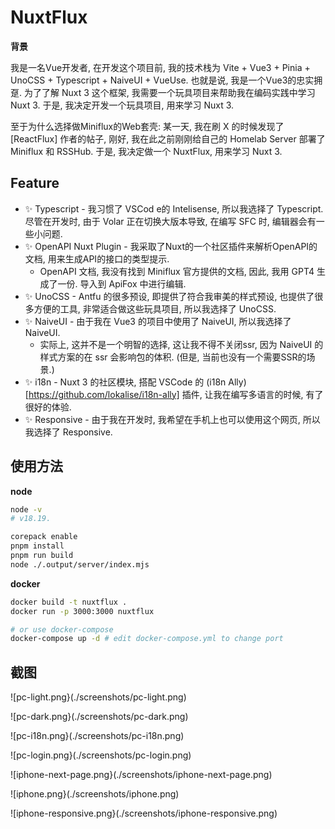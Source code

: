 # NuxtFlux

**背景**

我是一名Vue开发者, 在开发这个项目前, 我的技术栈为 Vite + Vue3 + Pinia + UnoCSS + Typescript + NaiveUI + VueUse. 也就是说, 我是一个Vue3的忠实拥趸. 为了了解 Nuxt 3 这个框架, 我需要一个玩具项目来帮助我在编码实践中学习 Nuxt 3. 于是, 我决定开发一个玩具项目, 用来学习 Nuxt 3.

至于为什么选择做Miniflux的Web套壳: 某一天, 我在刷 X 的时候发现了 [ReactFlux] 作者的帖子, 刚好, 我在此之前刚刚给自己的 Homelab Server 部署了 Miniflux 和 RSSHub. 于是, 我决定做一个 NuxtFlux, 用来学习 Nuxt 3.

## Feature

- ✨ Typescript - 我习惯了 VSCod e的 Intelisense, 所以我选择了 Typescript. 尽管在开发时, 由于 Volar 正在切换大版本导致, 在编写 SFC 时, 编辑器会有一些小问题.
- ✨ OpenAPI Nuxt Plugin - 我采取了Nuxt的一个社区插件来解析OpenAPI的文档, 用来生成API的接口的类型提示.
  - OpenAPI 文档, 我没有找到 Miniflux 官方提供的文档, 因此, 我用 GPT4 生成了一份. 导入到 ApiFox 中进行编辑.
- ✨ UnoCSS - Antfu 的很多预设, 即提供了符合我审美的样式预设, 也提供了很多方便的工具, 非常适合做这些玩具项目, 所以我选择了 UnoCSS.
- ✨ NaiveUI - 由于我在 Vue3 的项目中使用了 NaiveUI, 所以我选择了 NaiveUI.
  - 实际上, 这并不是一个明智的选择, 这让我不得不关闭ssr, 因为 NaiveUI 的样式方案的在 ssr 会影响包的体积. (但是, 当前也没有一个需要SSR的场景.)
- ✨ i18n - Nuxt 3 的社区模块, 搭配 VSCode 的 (i18n Ally)[https://github.com/lokalise/i18n-ally] 插件, 让我在编写多语言的时候, 有了很好的体验.
- ✨ Responsive - 由于我在开发时, 我希望在手机上也可以使用这个网页, 所以我选择了 Responsive.

## 使用方法

**node**

```bash
node -v
# v18.19.

corepack enable
pnpm install
pnpm run build
node ./.output/server/index.mjs
```

**docker**

```bash
docker build -t nuxtflux .
docker run -p 3000:3000 nuxtflux

# or use docker-compose
docker-compose up -d # edit docker-compose.yml to change port
```

## 截图

<p style="max-width: 65ch">
</p>

![pc-light.png}(./screenshots/pc-light.png)

![pc-dark.png}(./screenshots/pc-dark.png)

![pc-i18n.png}(./screenshots/pc-i18n.png)

![pc-login.png}(./screenshots/pc-login.png)

![iphone-next-page.png}(./screenshots/iphone-next-page.png)

![iphone.png}(./screenshots/iphone.png)

![iphone-responsive.png}(./screenshots/iphone-responsive.png)

